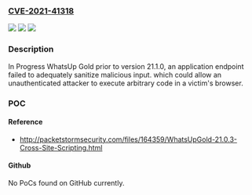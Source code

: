 ### [CVE-2021-41318](https://cve.mitre.org/cgi-bin/cvename.cgi?name=CVE-2021-41318)
![](https://img.shields.io/static/v1?label=Product&message=n%2Fa&color=blue)
![](https://img.shields.io/static/v1?label=Version&message=n%2Fa&color=blue)
![](https://img.shields.io/static/v1?label=Vulnerability&message=n%2Fa&color=brighgreen)

### Description

In Progress WhatsUp Gold prior to version 21.1.0, an application endpoint failed to adequately sanitize malicious input. which could allow an unauthenticated attacker to execute arbitrary code in a victim's browser.

### POC

#### Reference
- http://packetstormsecurity.com/files/164359/WhatsUpGold-21.0.3-Cross-Site-Scripting.html

#### Github
No PoCs found on GitHub currently.

